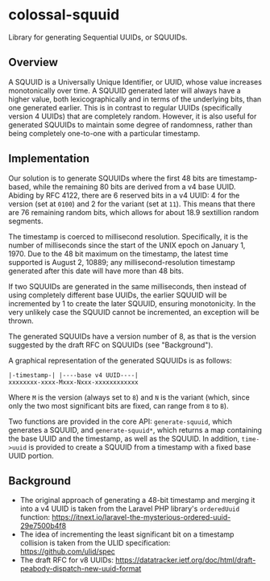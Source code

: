# colossal-squuid
Library for generating Sequential UUIDs, or SQUUIDs.

## Overview

A SQUUID is a Universally Unique Identifier, or UUID, whose value increases monotonically over time. A SQUUID generated later will always have a higher value, both lexicographically and in terms of the underlying bits, than one generated earlier. This is in contrast to regular UUIDs (specifically version 4 UUIDs) that are completely random. However, it is also useful for generated SQUUIDs to maintain some degree of randomness, rather than being completely one-to-one with a particular timestamp.

## Implementation

Our solution is to generate SQUUIDs where the first 48 bits are timestamp-based, while the remaining 80 bits are derived from a v4 base UUID. Abiding by RFC 4122, there are 6 reserved bits in a v4 UUID: 4 for the version (set at `0100`) and 2 for the variant (set at `11`). This means that there are 76 remaining random bits, which allows for about 18.9 sextillion random segments.

The timestamp is coerced to millisecond resolution. Specifically, it is the number of milliseconds since the start of the UNIX epoch on January 1, 1970. Due to the 48 bit maximum on the timestamp, the latest time supported is August 2, 10889; any millisecond-resolution timestamp generated after this date will have more than 48 bits.

If two SQUUIDs are generated in the same milliseconds, then instead of using completely different base UUIDs, the earlier SQUUID will be incremented by 1 to create the later SQUUID, ensuring monotonicity. In the very unlikely case the SQUUID cannot be incremented, an exception will be thrown.

The generated SQUUIDs have a version number of 8, as that is the version suggested by the draft RFC on SQUUIDs (see "Background").

A graphical representation of the generated SQUUIDs is as follows:
```
|-timestamp-| |----base v4 UUID----|
xxxxxxxx-xxxx-Mxxx-Nxxx-xxxxxxxxxxxx
```
Where `M` is the version (always set to `8`) and `N` is the variant (which, since only the two most significant bits are fixed, can range from `8` to `B`).

Two functions are provided in the core API: `generate-squuid`, which generates a SQUUID, and `generate-squuid*`, which returns a map containing the base UUID and the timestamp, as well as the SQUUID. In addition, `time->uuid` is provided to create a SQUUID from a timestamp with a fixed base UUID portion.

## Background

- The original approach of generating a 48-bit timestamp and merging it into a v4 UUID is taken from the Laravel PHP library's `orderedUuid` function: https://itnext.io/laravel-the-mysterious-ordered-uuid-29e7500b4f8
- The idea of incrementing the least significant bit on a timestamp collision is taken from the ULID specification: https://github.com/ulid/spec
- The draft RFC for v8 UUIDs: https://datatracker.ietf.org/doc/html/draft-peabody-dispatch-new-uuid-format
